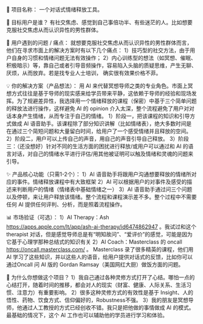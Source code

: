 📌 项目名称： 
一个对话式情绪释放工具。
 
👥 目标用户是谁？ 
有社交焦虑、感觉到自己事倍功半、有些迷茫的人。比如想要克服社交焦虑从而认识异性的男性群体。

 🎯 用户遇到的问题 / 痛点： 
 就想要克服社交焦虑从而认识异性的男性群体而言，他们在寻求市面上的解决方案时有以下几个痛点：
 1）技巧型的社交方法，由于用户自身的习惯和情绪问题无法有效操作；
 2）内心训练型的想法（如冥想、催眠、积极暗示）等，靠自己或者引导音频操作，容易陷入头脑的质疑思维，产生无聊、厌烦，从而放弃。若是找专业人士培训， 确实很有效果价格不菲。
 
 💡 你的解决方案（产品想法）： 
 用 AI 来代替冥想导师之类的专业角色。市面上冥想方式往往是基于导师的现实感来给学员带来平静，这依赖于导师的经验和现场发挥。为了规避差异性，我选择用一个情绪释放的课程（保密）中基于三个简单问题的释放法进行操作，这样避免 AI 的 opinion 介入太深，整个流程避免了用户对对话本身产生情绪，从而专注于自己的情绪。
1）阶段一，把该课程的知识和引导方式做成 AI 语音助手。该课程除了部分知识讲解（比如情绪表），绝大多数时间是在通过三个简短问题和大量留白时间，给用户了一个感受情绪并且释放的空间。
2）阶段二，用户可以上传自己的声音，用自己的声音引导自己释放。
3）阶段三：（还没想好）针对不同的生活方面的困扰进行释放/或用户可以通过和 AI 的语言对话，对自己的情绪水平进行评估/用其他被证明可以触及情绪和灵魂的问题来引导。

 ✨ 产品核心功能（只需1-2个）： 
 1）AI  语音助手将跟用户沟通想要释放的情绪所对应的事件。情绪释放课程中有大致框架
 2）AI 可以根据用户的对事件及感受的描述来判断用户的情绪（情绪表中基础情绪之一）
 3）AI 语音助手通过问三个问题以及停顿，来让用户释放该情绪。整个流程和课程演示差不多。整个过程中不需要任何 AI 提供任何评判、分析，而是照着流程操作。

 📊 市场验证（可选）： 
 1）AI Therapy：Ash https://apps.apple.com/lt/app/ash-ai-therapy/id6474862947  。我试过和这个 therapist 对话，但是感觉导师总是有“明知故问”、“爱评价”的感觉，可能是因为它基于心理学那种总结式的知识有关
 2）AI Coach：Masterclass 的 oncall https://oncall.masterclass.com/ 。 Masterclass 录了很多精英的课程，他们用 AI 学习了这些知识，并以这些人的语音，给用户提供对话式的反馈，比如你可以通过Oncall 问 AI 版的 Gordan Ramsay（美国网红大厨）做饭方面的问题。
 
 🧠 为什么你想做这个项目？ 
 1）我自己通过各种灵修方式打开了心结。哪怕一点的心结打开，随着时间的推移，都会对人的现实（财富、健康、人际关系、生活习惯、注意力）有重要影响。
 2）很多这种灵修方式的有效性是基于 Insight、人的悟性、药物、饮食方式、信仰偏好的，Robustness不强。
 3）我的朋友是冥想导师，他通过人工教授的方式已经创收不错。我只是把他做的事情做成 AI 的模式。最基础的情况下，这个 AI 工作也可以辅助他的学员进行学习和体验。
